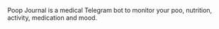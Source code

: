 Poop Journal is a medical Telegram bot to monitor your poo, nutrition, activity, medication and mood.
